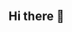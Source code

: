 ## Hi there 👋

<!--
**ntphd84/ntphd84** is a ✨ _special_ ✨ repository because its `README.md` (this file) appears on your GitHub profile.

Here are some ideas to get you started:

- 🔭 I’m currently working on creating use cases for the application of machine learning models. 
- 🌱 I’m currently learning machine learning. 
- 👯 I’m looking to collaborate on creating value through AI and machine learning projects for businesses of all sizes.
- 💬 Ask me about technology adoption models. 
- 📫 How to reach me: email me
- 😄 Pronouns: is a word that can function as a noun phrase used by itself and that refers either to the participants in the discourse (e.g. I, you ) or to someone or something mentioned elsewhere in the discourse (e.g. she, it, this ).
- ⚡ Fun fact: Engineer by day, frustrated artist by night.
-->
